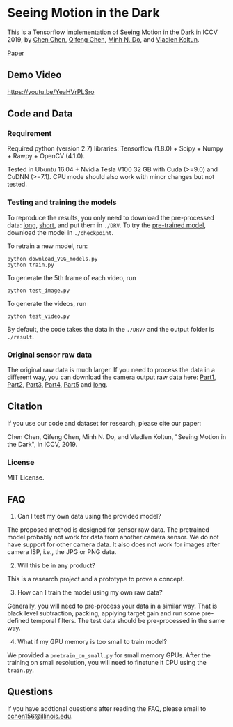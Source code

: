 # Seeing Motion in the Dark 

This is a Tensorflow implementation of Seeing Motion in the Dark in ICCV 2019, by [Chen Chen](http://cchen156.web.engr.illinois.edu/), [Qifeng Chen](http://cqf.io/), [Minh N. Do](http://minhdo.ece.illinois.edu), and [Vladlen Koltun](http://vladlen.info/).  

[Paper](http://vladlen.info/papers/DRV.pdf)<br/>


## Demo Video

https://youtu.be/YeaHVrPLSro

## Code and Data

### Requirement
Required python (version 2.7) libraries: Tensorflow (1.8.0) + Scipy + Numpy + Rawpy + OpenCV (4.1.0).

Tested in Ubuntu 16.04 + Nvidia Tesla V100 32 GB with Cuda (>=9.0) and CuDNN (>=7.1). CPU mode should also work with minor changes but not tested.

### Testing and training the models

To reproduce the results, you only need to download the pre-processed data: [long](https://storage.googleapis.com/isl-datasets/DRV/long.zip), [short](https://storage.googleapis.com/isl-datasets/DRV/VBM4D_rawRGB.zip), and put them in ```./DRV```. To try the [pre-trained model](https://drive.google.com/drive/folders/1OO97dDJp9GlqijGfcvKpas2PZB0q9o8n?usp=sharing), download the model in ```./checkpoint```.

To retrain a new model, run: 
```
python download_VGG_models.py
python train.py
```

To generate the 5th frame of each video, run 
```
python test_image.py
```

To generate the videos, run 
```
python test_video.py
```

By default, the code takes the data in the ```./DRV/``` and the output folder is ```./result```.


### Original sensor raw data

The original raw data is much larger. If you need to process the data in a different way, you can download the camera output raw data here: [Part1](https://storage.googleapis.com/isl-datasets/DRV/short1.zip), [Part2](https://storage.googleapis.com/isl-datasets/DRV/short2.zip), [Part3](https://storage.googleapis.com/isl-datasets/DRV/short3.zip), [Part4](https://storage.googleapis.com/isl-datasets/DRV/short4.zip), [Part5](https://storage.googleapis.com/isl-datasets/DRV/short5.zip) and [long](https://storage.googleapis.com/isl-datasets/DRV/long.zip).

## Citation
If you use our code and dataset for research, please cite our paper:

Chen Chen, Qifeng Chen, Minh N. Do, and Vladlen Koltun, "Seeing Motion in the Dark", in ICCV, 2019.

### License
MIT License.

## FAQ
1. Can I test my own data using the provided model? 

The proposed method is designed for sensor raw data. The pretrained model probably not work for data from another camera sensor. We do not have support for other camera data. It also does not work for images after camera ISP, i.e., the JPG or PNG data.

2. Will this be in any product?

This is a research project and a prototype to prove a concept. 

3. How can I train the model using my own raw data? 

Generally, you will need to pre-process your data in a similar way. That is black level subtraction, packing, applying target gain and run some pre-defined temporal filters. The test data should be pre-processed in the same way.

4. What if my GPU memory is too small to train model?  

We provided a `pretrain_on_small.py` for small memory GPUs. After the training on small resolution, you will need to finetune it CPU using the `train.py`. 


## Questions
If you have addtional questions after reading the FAQ, please email to cchen156@illinois.edu.

